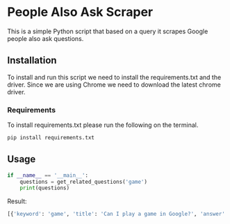 # People Also Ask Scraper

This is a simple Python script that based on a query it scrapes Google people also ask questions. 

## Installation

To install and run this script we need to install the requirements.txt and the driver. Since we are using Chrome we need to download the latest chrome driver.

### Requirements

To install requirements.txt please run the following on the terminal.

```bash
pip install requirements.txt
```

## Usage

```python
if __name__ == '__main__':
    questions = get_related_questions('game')
    print(questions)
```

Result:

```python
[{'keyword': 'game', 'title': 'Can I play a game in Google?', 'answer': 'You can play games on all Assistant supported devices. To start a game, you can say: “Hey Google, play a game.” “Hey Google, talk to Are You Feeling Lucky.”', 'source_url': 'https://support.google.com/assistant/answer/9929236?hl=en'}, {'keyword': 'game', 'title': 'Does game still exist?', 'answer': 'Game Retail Limited (doing business as GAME) is a British video game retailer, owned by Frasers Group since June 2019. ... Game (retailer) Trade name GAME Digital Type Subsidiary ISIN GB00BMP36W19 Industry Gaming Founded 1992 (as Rhino Group) 14 more rows', 'source_url': 'https://en.wikipedia.org/wiki/Game_(retailer)'}, {'keyword': 'game', 'title': 'Which game can I play free?', 'answer': 'Here are the top (most popular) free online games to play right now. Mahjongg Dimensions. Mahjongg Dimensions is a 3D take on the popular tile-based game. ... Sudoku is a classic logic puzzle that first appeared in Japan in 1986. ... Spider Solitaire. ... Bubble Shooter.', 'source_url': 'https://www.arkadium.com/free-online-games/'}, {'keyword': 'game', 'title': 'What games can I play for free online?', 'answer': "Editor's Choice Microsoft Jewel. Clusterz! Mahjong Mania. Shumujong™ (digitz mahjong) Linez! Microsoft Ultimate Word Games. Bubble Number. Find Cats. ", 'source_url': 'https://wellgames.com/'}]
```
